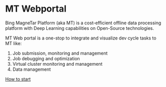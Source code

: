 # MT Webportal

Bing MagneTar Platform (aka MT) is a cost-efficient offline data processing platform with Deep Learning capabilities on Open-Source technologies. 

MT Web portal is a one-stop to integrate and visualize dev cycle tasks to MT like:

1. Job submission, monitoring and management
2. Job debugging and optimization
3. Virtual cluster monitoring and management
4. Data management

[How to start](docs/HowToStart.md)
